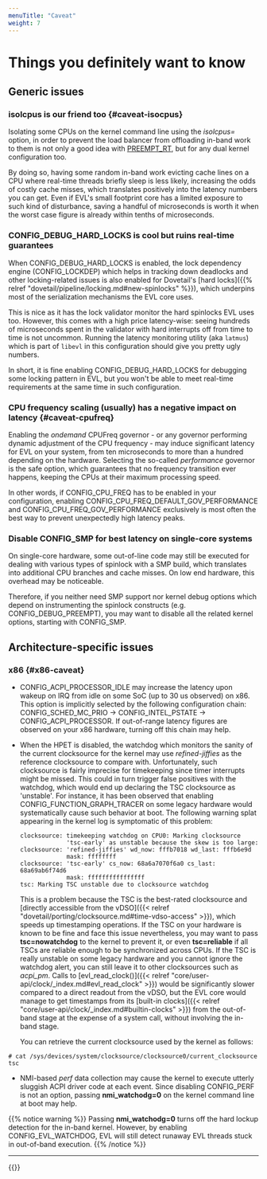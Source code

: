 ```yaml
---
menuTitle: "Caveat"
weight: 7
---
```


# Things you definitely want to know

## Generic issues

### **isolcpus** is our friend too {#caveat-isocpus}

Isolating some CPUs on the kernel command line using the _isolcpus=_
option, in order to prevent the load balancer from offloading in-band
work to them is not only a good idea with
[PREEMPT_RT](https://wiki.linuxfoundation.org/realtime/rtl/blog), but
for any dual kernel configuration too.

By doing so, having some random in-band work evicting cache lines on a
CPU where real-time threads briefly sleep is less likely, increasing
the odds of costly cache misses, which translates positively into the
latency numbers you can get. Even if EVL's small footprint core has a
limited exposure to such kind of disturbance, saving a handful of
microseconds is worth it when the worst case figure is already within
tenths of microseconds.

### **CONFIG_DEBUG_HARD_LOCKS** is cool but ruins real-time guarantees

When CONFIG_DEBUG_HARD_LOCKS is enabled, the lock dependency engine
(CONFIG_LOCKDEP) which helps in tracking down deadlocks and other
locking-related issues is also enabled for Dovetail's [hard
locks]({{% relref "dovetail/pipeline/locking.md#new-spinlocks" %}}),
which underpins most of the serialization mechanisms the EVL core
uses.

This is nice as it has the lock validator monitor the hard spinlocks
EVL uses too. However, this comes with a high price latency-wise:
seeing hundreds of microseconds spent in the validator with hard
interrupts off from time to time is not uncommon. Running the latency
monitoring utility (aka `latmus`) which is part of `libevl` in this
configuration should give you pretty ugly numbers.

In short, it is fine enabling CONFIG_DEBUG_HARD_LOCKS for debugging
some locking pattern in EVL, but you won't be able to meet real-time
requirements at the same time in such configuration.

### CPU frequency scaling (usually) has a negative impact on latency {#caveat-cpufreq}

Enabling the _ondemand_ CPUFreq governor - or any governor performing
dynamic adjustment of the CPU frequency - may induce significant
latency for EVL on your system, from ten microseconds to more than a
hundred depending on the hardware. Selecting the so-called
_performance_ governor is the safe option, which guarantees that no
frequency transition ever happens, keeping the CPUs at their maximum
processing speed.

In other words, if CONFIG_CPU_FREQ has to be enabled in your
configuration, enabling CONFIG_CPU_FREQ_DEFAULT_GOV_PERFORMANCE and
CONFIG_CPU_FREQ_GOV_PERFORMANCE exclusively is most often the best way
to prevent unexpectedly high latency peaks.

### Disable CONFIG_SMP for best latency on single-core systems

On single-core hardware, some out-of-line code may still be executed
for dealing with various types of spinlock with a SMP build, which
translates into additional CPU branches and cache misses. On low end
hardware, this overhead may be noticeable.

Therefore, if you neither need SMP support nor kernel debug options
which depend on instrumenting the spinlock constructs (e.g.
CONFIG_DEBUG_PREEMPT), you may want to disable all the related kernel
options, starting with CONFIG_SMP.

## Architecture-specific issues

### x86 {#x86-caveat}

- CONFIG_ACPI_PROCESSOR_IDLE may increase the latency upon wakeup on
  IRQ from idle on some SoC (up to 30 us observed) on x86. This option
  is implicitly selected by the following configuration chain:
  CONFIG_SCHED_MC_PRIO &#8594; CONFIG_INTEL_PSTATE &#8594;
  CONFIG_ACPI_PROCESSOR. If out-of-range latency figures are observed
  on your x86 hardware, turning off this chain may help.

- When the HPET is disabled, the watchdog which monitors the sanity of
  the current clocksource for the kernel may use _refined-jiffies_ as
  the reference clocksource to compare with. Unfortunately, such
  clocksource is fairly imprecise for timekeeping since timer
  interrupts might be missed.  This could in turn trigger false
  positives with the watchdog, which would end up declaring the TSC
  clocksource as 'unstable'. For instance, it has been observed that
  enabling CONFIG_FUNCTION_GRAPH_TRACER on some legacy hardware would
  systematically cause such behavior at boot. The following warning
  splat appearing in the kernel log is symptomatic of this problem:

  ```
  clocksource: timekeeping watchdog on CPU0: Marking clocksource
               'tsc-early' as unstable because the skew is too large:
  clocksource: 'refined-jiffies' wd_now: fffb7018 wd_last: fffb6e9d 
               mask: ffffffff
  clocksource: 'tsc-early' cs_now: 68a6a7070f6a0 cs_last: 68a69ab6f74d6 
               mask: ffffffffffffffff
  tsc: Marking TSC unstable due to clocksource watchdog
  ```

	This is a problem because the TSC is the best-rated
clocksource and [directly accessible from the vDSO]({{< relref
"dovetail/porting/clocksource.md#time-vdso-access" >}}), which speeds
up timestamping operations. If the TSC on your hardware is known to be
fine and face this issue nevertheless, you may want to pass
**tsc=nowatchdog** to the kernel to prevent it, or even
**tsc=reliable** if all TSCs are reliable enough to be synchronized
across CPUs.  If the TSC is really unstable on some legacy hardware
and you cannot ignore the watchdog alert, you can still leave it to
other clocksources such as _acpi\_pm_. Calls to [evl_read_clock()]({{<
relref "core/user-api/clock/_index.md#evl_read_clock" >}}) would be
significantly slower compared to a direct readout from the vDSO, but
the EVL core would manage to get timestamps from its [built-in
clocks]({{< relref "core/user-api/clock/_index.md#builtin-clocks" >}})
from the out-of-band stage at the expense of a system call, without
involving the in-band stage.

  	You can retrieve the current clocksource used by the kernel as follows:

```
# cat /sys/devices/system/clocksource/clocksource0/current_clocksource
tsc
```
 
- NMI-based _perf_ data collection may cause the kernel to execute
  utterly sluggish ACPI driver code at each event. Since disabling
  CONFIG_PERF is not an option, passing **nmi_watchodg=0** on the
  kernel command line at boot may help.

{{% notice warning %}}
Passing **nmi_watchodg=0** turns off the hard lockup detection for the
in-band kernel. However, by enabling CONFIG_EVL_WATCHDOG, EVL will
still detect runaway EVL threads stuck in out-of-band execution.
{{% /notice %}}

---

{{<lastmodified>}}
